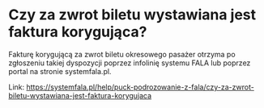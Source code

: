 # Czy za zwrot biletu wystawiana jest faktura korygująca?


Fakturę korygującą za zwrot biletu okresowego pasażer otrzyma po zgłoszeniu takiej dyspozycji poprzez infolinię systemu FALA lub poprzez portal na stronie systemfala.pl. 




Link: https://systemfala.pl/help/puck-podrozowanie-z-fala/czy-za-zwrot-biletu-wystawiana-jest-faktura-korygujaca
